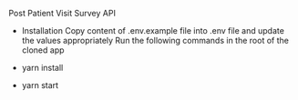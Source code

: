 Post Patient Visit Survey API

- Installation
Copy content of .env.example file into .env file and update the values appropriately
Run the following commands in the root of the cloned app

- yarn install
- yarn start
